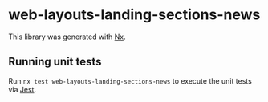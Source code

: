 # web-layouts-landing-sections-news

This library was generated with [Nx](https://nx.dev).

## Running unit tests

Run `nx test web-layouts-landing-sections-news` to execute the unit tests via [Jest](https://jestjs.io).
